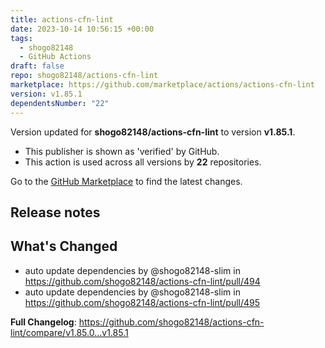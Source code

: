 ```yaml
---
title: actions-cfn-lint
date: 2023-10-14 10:56:15 +00:00
tags:
  - shogo82148
  - GitHub Actions
draft: false
repo: shogo82148/actions-cfn-lint
marketplace: https://github.com/marketplace/actions/actions-cfn-lint
version: v1.85.1
dependentsNumber: "22"
---
```



Version updated for **shogo82148/actions-cfn-lint** to version **v1.85.1**.
- This publisher is shown as 'verified' by GitHub.
- This action is used across all versions by **22** repositories.

Go to the [GitHub Marketplace](https://github.com/marketplace/actions/actions-cfn-lint) to find the latest changes.

## Release notes

## What's Changed
* auto update dependencies by @shogo82148-slim in https://github.com/shogo82148/actions-cfn-lint/pull/494
* auto update dependencies by @shogo82148-slim in https://github.com/shogo82148/actions-cfn-lint/pull/495


**Full Changelog**: https://github.com/shogo82148/actions-cfn-lint/compare/v1.85.0...v1.85.1
